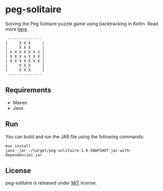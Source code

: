 # peg-solitaire

Solving the Peg Solitaire puzzle game using backtracking in Kotlin. Read more [here](https://larswaechter.dev/solitaire-backtracking/).

```
 ---------------
|     X X X     |
|     X X X     |
| X X X X X X X |
| X X X o X X X |
| X X X X X X X |
|     X X X     |
|     X X X     |
 ---------------
```

## Requirements

- Maven
- Java

## Run

You can build and run the JAR file using the following commands:

```shell
mvn install
java -jar ./target/peg-solitaire-1.0-SNAPSHOT-jar-with-dependencies.jar
```

## License

peg-solitaire is released under [MIT](https://github.com/larswaechter/peg-solitaire/blob/main/LICENSE) license.